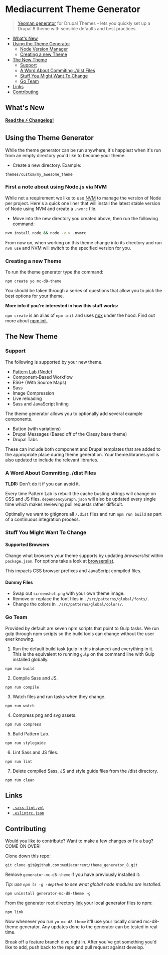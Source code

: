 # Mediacurrent Theme Generator

> [Yeoman generator](http://yeoman.io/) for Drupal Themes - lets you quickly set up a Drupal 8 theme with sensible defaults and best practices.

- [What's New](#whats-new)
- [Using the Theme Generator](#using-the-theme-generator)
  - [Node Version Manager](#first-a-note-about-using-nodejs-via-nvm)
  - [Creating a new Theme](#creating-a-new-theme)
- [The New Theme](#the-new-theme)
  - [Support](#support)
  - [A Word About Commiting ./dist Files](#a-word-about-commiting-dist-files)
  - [Stuff You Might Want To Change](#stuff-you-might-want-to-change)
  - [Go Team](#go-team)
- [Links](#links)
- [Contributing](#contributing)

## What's New

**[Read the ⚡️ Changelog!](CHANGELOG.md)**

## Using the Theme Generator

While the theme generator can be run anywhere, it's happiest when it's run from an empty directory you'd like to become your theme.

* Create a new directory.  Example:
```
themes/custom/my_awesome_theme
```

### First a note about using Node.js via NVM

While not a requirement we like to use [NVM](https://github.com/creationix/nvm) to manage the version of Node per project. Here's a quick one liner that will install the latest stable version of Node using NVM and create a `.nvmrc` file.

* Move into the new directory you created above, then run the following command:

```bash
nvm install node && node -v > .nvmrc
```

From now on, when working on this theme change into its directory and run `nvm use` and NVM will switch to the specified version for you.

### Creating a new Theme

To run the theme generator type the command:
```
npm create yo mc-d8-theme
```

You should be taken through a series of questions that allow you to pick the best options for your theme.

**More info if you're interested in how this stuff works:**

`npm create` is an alias of `npm init` and uses [npx](https://medium.com/@maybekatz/introducing-npx-an-npm-package-runner-55f7d4bd282b) under the hood. Find out more about [npm init](https://docs.npmjs.com/cli/init.html).

## The New Theme

### Support

The following is supported by your new theme.

* [Pattern Lab (Node)](https://github.com/pattern-lab/patternlab-node/)
* Component-Based Workflow
* ES6+ (With Source Maps)
* Sass
* Image Compression
* Live reloading
* Sass and JavaScript linting

The theme generator allows you to optionally add several example components.

* Button (with variations)
* Drupal Messages (Based off of the Classy base theme)
* Drupal Tabs

These can include both component and Drupal templates that are added to the appropriate place during theme generation. Your theme.libraries.yml is also updated to include the relevant libraries.

### A Word About Commiting ./dist Files

**TLDR:** Don't do it if you can avoid it.

Every time Pattern Lab is rebuilt the cache busting strings will change on CSS and JS files. `dependencyGraph.json` will also be updated every single time which makes reviewing pull requests rather difficult.

Optimally we want to gitignore all `/.dist` files and run `npm run build` as part of a continuous integration process.

### Stuff You Might Want To Change

#### Supported Browsers

Change what browsers your theme supports by updating *browserslist* within `package.json`. For options take a look at [browserslist](https://github.com/browserslist/browserslist).

This impacts CSS browser prefixes and JavaScript compiled files.

#### Dummy Files

* Swap out `screenshot.png` with your own theme image.
* Remove or replace the font files in `./src/patterns/global/fonts/`.
* Change the colors in `./src/patterns/global/colors/`.

### Go Team

Provided by default are seven npm scripts that point to Gulp tasks. We run gulp through npm scripts so the build tools can change without the user ever knowing.

1. Run the default build task (gulp in this instance) and everything in it.
  This is the equivalent to running `gulp` on the command line with Gulp installed globally.
  ```
  npm run build
  ```

2. Compile Sass and JS.
  ```
  npm run compile
  ```

3. Watch files and run tasks when they change.
  ```
  npm run watch
  ```

4. Compress png and svg assets.
  ```
  npm run compress
  ```

5. Build Pattern Lab.
  ```
  npm run styleguide
  ```

6. Lint Sass and JS files.
  ```
  npm run lint
  ```

7. Delete compiled Sass, JS and style guide files from the /dist directory.
  ```
  npm run clean
  ```

## Links
* [`.sass-lint.yml`](generators/app/templates/sass-lint.yml)
* [`.eslintrc.json`](generators/app/templates/eslintrc.json)

## Contributing
Would you like to contribute? Want to make a few changes or fix a bug? COME ON OVER!

Clone down this repo:
```
git clone git@github.com:mediacurrent/theme_generator_8.git
```

Remove `generator-mc-d8-theme` if you have previously installed it:

_Tip: use `npm ls -g -depth=0` to see what global node modules are installed._

```
npm uninstall generator-mc-d8-theme -g
```

From the generator root directory [link](https://docs.npmjs.com/cli/link) your local generator files to npm:

```
npm link
```

Now whenever you run `yo mc-d8-theme` it'll use your locally cloned mc-d8-theme generator. Any updates done to the generator can be tested in real time.

Break off a feature branch dive right in. After you've got something you'd like to add, push back to the repo and pull request against develop.
